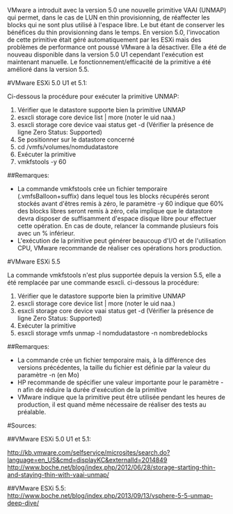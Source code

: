 VMware a introduit avec la version 5.0 une nouvelle primitive VAAI (UNMAP) qui permet, dans le cas de LUN en thin provisionning, de réaffecter les blocks qui ne sont plus utilisé à l'espace libre. Le but étant de conserver les bénéfices du thin provisionning dans le temps. En version 5.0, l'invocation de cette primitive était géré automatiquement par les ESXi mais des problèmes de performance ont poussé VMware à la désactiver. Elle a été de nouveau disponible dans la version 5.0 U1 cependant l'exécution est maintenant manuelle. Le fonctionnement/efficacité de la primitive a été amélioré dans la version 5.5.

#VMware ESXi 5.0 U1 et 5.1:

Ci-dessous la procédure pour exécuter la primitive UNMAP:

1. Vérifier que le datastore supporte bien la primitive UNMAP
  1. esxcli storage core device list | more (noter le uid naa.)
  2. esxcli storage core device vaai status get -d <naa ID> (Vérifier la présence de ligne Zero Status: Supported)
2. Se positionner sur le datastore concerné
  1. cd /vmfs/volumes/nomdudatastore
3. Exécuter la primitive
  1. vmkfstools -y 60

##Remarques:

* La commande vmkfstools crée un fichier temporaire (.vmfsBalloon+suffix) dans lequel tous les blocks récupérés seront stockés avant d'êtres remis à zéro, le paramètre -y 60 indique que 60% des blocks libres seront remis à zéro, cela implique que le datastore devra disposer de suffisamment d'espace disque libre pour effectuer cette opération. En cas de doute, relancer la commande plusieurs fois avec un % inférieur.
* L'exécution de la primitive peut générer beaucoup d'I/O et de l'utilisation CPU, VMware recommande de réaliser ces opérations hors production.

#VMware ESXi 5.5

La commande vmkfstools n'est plus supportée depuis la version 5.5, elle a été remplacée par une commande esxcli. ci-dessous la procédure:

1. Vérifier que le datastore supporte bien la primitive UNMAP
  1. esxcli storage core device list | more (noter le uid naa.)
  2. esxcli storage core device vaai status get -d <naa ID> (Vérifier la présence de ligne Zero Status: Supported)
2. Exécuter la primitive
  1. esxcli storage vmfs unmap -l nomdudatastore -n nombredeblocks

##Remarques:

* La commande crée un fichier temporaire mais, à la différence des versions précédentes, la taille du fichier est définie par la valeur du paramètre -n (en Mo)
* HP recommande de spécifier une valeur importante pour le paramètre -n afin de réduire la durée d'exécution de la primitive
* VMware indique que la primitive peut être utilisée pendant les heures de production, il est quand même nécessaire de réaliser des tests au préalable.

#Sources:

##VMware ESXi 5.0 U1 et 5.1:

http://kb.vmware.com/selfservice/microsites/search.do?language=en_US&cmd=displayKC&externalId=2014849
http://www.boche.net/blog/index.php/2012/06/28/storage-starting-thin-and-staying-thin-with-vaai-unmap/

##VMware ESXi 5.5:
http://www.boche.net/blog/index.php/2013/09/13/vsphere-5-5-unmap-deep-dive/
